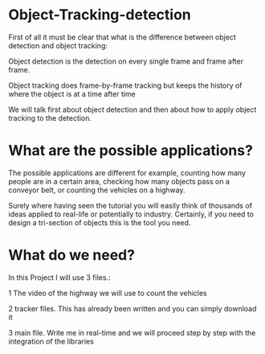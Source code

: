 # Object-Tracking-detection

First of all it must be clear that what is the difference between object detection and object tracking:

Object detection is the detection on every single frame and frame after frame.

Object tracking does frame-by-frame tracking but keeps the history of where the object is at a time after time

We will talk first about object detection and then about how to apply object tracking to the detection.

# What are the possible applications?

The possible applications are different for example, counting how many people are in a certain area, checking how many objects pass on a conveyor belt, or counting the vehicles on a highway.

Surely where having seen the tutorial you will easily think of thousands of ideas applied to real-life or potentially to industry. Certainly, if you need to design a tri-section of objects this is the tool you need.

# What do we need?

In this Project I will use 3 files.:

1 The video of the highway we will use to count the vehicles

2 tracker files. This has already been written and you can simply download it

3 main file. Write me in real-time and we will proceed step by step with the integration of the libraries


